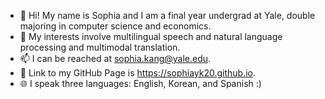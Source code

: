 
- :whale: Hi! My name is Sophia and I am a final year undergrad at Yale, double majoring in computer science and economics.
- 👀 My interests involve multilingual speech and natural language processing and multimodal translation.
- 📫 I can be reached at sophia.kang@yale.edu.
- :seedling: Link to my GitHub Page is https://sophiayk20.github.io.
- :globe_with_meridians: I speak three languages: English, Korean, and Spanish :)
